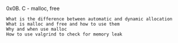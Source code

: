 0x0B. C - malloc, free


    What is the difference between automatic and dynamic allocation
    What is malloc and free and how to use them
    Why and when use malloc
    How to use valgrind to check for memory leak
